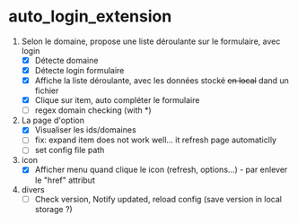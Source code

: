 # auto_login_extension

1. Selon le domaine, propose une liste déroulante sur le formulaire, avec login
    - [x] Détecte domaine
    - [x] Détecte login formulaire
    - [x] Affiche la liste déroulante, avec les données stocké ~~en local~~ dand un fichier
    - [x] Clique sur item, auto compléter le formulaire
    - [ ] regex domain checking (with *)
2. La page d'option
    - [x] Visualiser les ids/domaines
    - [ ] fix: expand item does not work well... it refresh page automaticlly
    - [ ] set config file path
3. icon
    - [x] Afficher menu quand clique le icon (refresh, options...) - par enlever le "href" attribut
4. divers
    - [ ] Check version, Notify updated, reload config (save version in local storage ?)